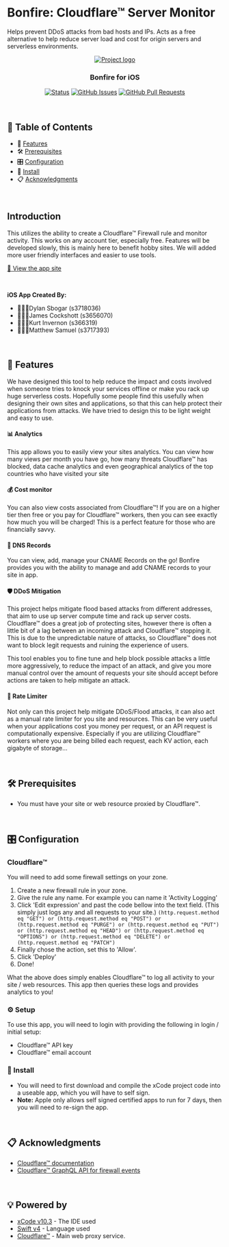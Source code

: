 # Bonfire: Cloudflare™ Server Monitor
Helps prevent DDoS attacks from bad hosts and IPs. 
Acts as a free alternative to help reduce server load and cost for origin servers and serverless environments. 
<p align="center">
  <a href="https://bonfire.jwrc.me" rel="noopener">
 <img src="Bonfire/Assets.xcassets/main_logo.imageset/bonfire_main_logo.png" alt="Project logo"></a>
</p>
<h3 align="center">Bonfire for iOS</h3>

<div align="center">

[![Status](https://img.shields.io/badge/status-active-success.svg)](https://github.com/rmit-S2-2020-iPhone/a1-s3718036_s3656070_s3663139_s3717393)
[![GitHub Issues](https://img.shields.io/github/issues/jameswrc/CloudFlare_DDoS_Mitigation.svg)](https://github.com/rmit-S2-2020-iPhone/a1-s3718036_s3656070_s3663139_s3717393/issues)
[![GitHub Pull Requests](https://img.shields.io/github/issues-pr/JamesWRC/CloudFlare_DDoS_Mitigation.svg)](https://github.com/rmit-S2-2020-iPhone/a1-s3718036_s3656070_s3663139_s3717393/pulls)

</div>

<br/>

## 📝 Table of Contents

- 🎁 [Features](#features)
- 🛠 [Prerequisites](#prerequisites)
- 🎛 [Configuration](#configuration)
- 📲 [Install](#install)
- 📋 [Acknowledgments](#acknowledgments)

<br/>

## Introduction <a name = "introduction"></a>
This utilizes the ability to create a Cloudflare™ Firewall rule and monitor activity. 
This works on any account tier, especially free. Features will be developed slowly, this is mainly here to benefit hobby sites. We will added more user friendly interfaces and easier to use tools. 

<a href="https://bonfire.jwrc.me">🔗 View the app site</a>

<br/>

**iOS App Created By:**
- 🙎🏼‍♂️Dylan Sbogar (s3718036)
- 🙎🏼‍♂️James Cockshott (s3656070)
- 🙎🏼‍♂️Kurt Invernon (s366319)
- 🙎🏼‍♂️Matthew Samuel (s3717393)

<br/>

## 🎁 Features <a name = "features"></a>
We have designed this tool to help reduce the impact and costs involved when someone tries to knock your services offline or make you rack up huge serverless costs.
Hopefully some people find this usefully when designing their own sites and applications, so that this can help protect their applications from attacks. We have tried to design this to be light weight and easy to use. 

#### 📊 Analytics
This app allows you to easily view your sites analytics.
You can view how many views per month you have go, how many threats Cloudflare™ has blocked, data cache analytics and even geographical analytics of the top countries who have visited your site

#### 💰 Cost monitor
You can also view costs associated from Cloudflare™! If you are on a higher tier then free or you pay for Cloudflare™ workers, then you can see exactly how much you will be charged! This is a perfect feature for those who are financially savvy.

#### 📖 DNS Records
You can view, add, manage your CNAME Records on the go! Bonfire provides you with the ability to manage and add CNAME records to your site in app.

#### 🛡 DDoS Mitigation
This project helps mitigate flood based attacks from different addresses, that aim to use up server compute time and rack up server costs. Cloudflare™ does a great job of protecting sites, however there is often a little bit of a lag between an incoming attack and Cloudflare™ stopping it. This is due to the unpredictable nature of attacks, so Cloudflare™ does not want to block legit requests and ruining the experience of users. 

This tool enables you to fine tune and help block possible attacks a little more aggressively, to reduce the impact of an attack, and give you more manual control over the amount of requests your site should accept before actions are taken to help mitigate an attack.


#### 🚫 Rate Limiter
Not only can this project help mitigate DDoS/Flood attacks, it can also act as a manual rate limiter for you site and resources. This can be very useful when your applications cost you money per request, or an API request is computationally expensive. Especially if you are utilizing Cloudflare™ workers where you are being billed each request, each KV action, each gigabyte of storage...

<br/>

## 🛠 Prerequisites <a name = "prerequisites"></a>
- You must have your site or web resource proxied by Cloudflare™.

<br/>

##  🎛 Configuration <a name = "configuration"></a>
### Cloudflare™
You will need to add some firewall settings on your zone.

1. Create a new firewall rule in your zone.
2. Give the rule any name. For example you can name it 'Activity Logging'
3. Click 'Edit expression' and past the code bellow into the text field. (This simply just logs any and all requests to your site.)
```(http.request.method eq "GET") or (http.request.method eq "POST") or (http.request.method eq "PURGE") or (http.request.method eq "PUT") or (http.request.method eq "HEAD") or (http.request.method eq "OPTIONS") or (http.request.method eq "DELETE") or (http.request.method eq "PATCH")```
3. Finally chose the action, set this to 'Allow'.
4. Click 'Deploy'
5. Done!

What the above does simply enables Cloudflare™ to log all activity to your site / web resources. This app then queries these logs and provides analytics to you!


### ⚙️ Setup
To use this app, you will need to login with providing the following in login / initial setup:
- Cloudflare™ API key
- Cloudflare™ email account



### 📲 Install <a name = "install"></a>
- You will need to first download and compile the xCode project code into a useable app, which you will have to self sign. 
- **Note:** Apple only allows self signed certified apps to run for 7 days, then you will need to re-sign the app.
  
<br/>

## 📋 Acknowledgments <a name = "acknowledgments"></a>

* [Cloudflare™ documentation](https://api.Cloudflare.com/)
* [Cloudflare™ GraphQL API for firewall events](https://developers.cloudflare.com/analytics/graphql-api/tutorials/querying-firewall-events)

<br/>

## 💡 Powered by <a name = "powered_by"></a>

* [xCode v10.3](https://apps.apple.com/au/app/xcode/id497799835) - The IDE used
* [Swift v4](https://swift.org/download/) - Language used
* [Cloudflare™](https://www.Cloudflare.com) - Main web proxy service.